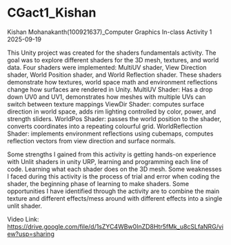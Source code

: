 # CGact1_Kishan

Kishan Mohanakanth(100921637)_Computer Graphics In-class Activity 1
2025-09-19

This Unity project was created for the shaders fundamentals activity. The goal was to explore different shaders for the 3D mesh, textures, and world data. Four shaders were implemented: MultiUV shader, View Direction shader, World Position shader, and World Reflection shader. These shaders demonstrate how textures, world space math and environment reflections change how surfaces are rendered in Unity. 
MultiUV Shader: Has a drop down UV0 and UV1, demonstrates how meshes with multiple UVs can switch between texture mappings 
ViewDir Shader: computes surface direction in world space, adds rim lighting controlled by color, power, and strength sliders. 
WorldPos Shader: passes the world position to the shader, converts coordinates into a repeating colourful grid.
WorldReflection Shader: implements environment reflections using cubemaps, computes reflection vectors from view direction and surface normals. 

Some strengths I gained from this activity is getting hands-on experience with Unlit shaders in unity URP, learning and programming each line of code. Learning what each shader does on the 3D mesh. Some weaknesses I faced during this activity is the process of trial and error when coding the shader, the beginning phase of learning to make shaders. Some opportunities I have identified through the activity are to combine the main texture and different effects/mess around with different effects into a single unlit shader. 

Video Link:
https://drive.google.com/file/d/1sZYC4WBw0InZD8Htr5fMk_u8cSLfaNRG/view?usp=sharing 
